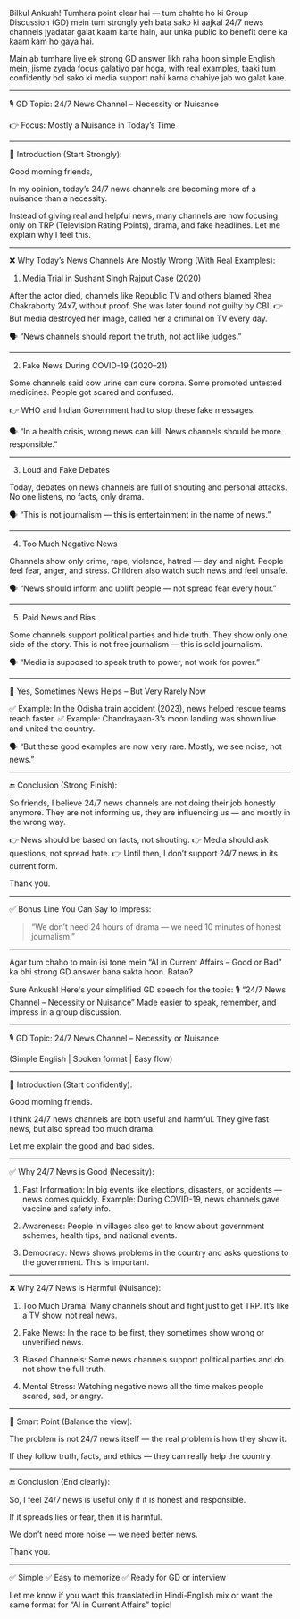 Bilkul Ankush! Tumhara point clear hai — tum chahte ho ki Group Discussion (GD) mein tum strongly yeh bata sako ki aajkal 24/7 news channels jyadatar galat kaam karte hain, aur unka public ko benefit dene ka kaam kam ho gaya hai.

Main ab tumhare liye ek strong GD answer likh raha hoon simple English mein, jisme zyada focus galatiyo par hoga, with real examples, taaki tum confidently bol sako ki media support nahi karna chahiye jab wo galat kare.


---

🎙 GD Topic: 24/7 News Channel – Necessity or Nuisance

👉 Focus: Mostly a Nuisance in Today’s Time


---

🔹 Introduction (Start Strongly):

Good morning friends,

In my opinion, today’s 24/7 news channels are becoming more of a nuisance than a necessity.

Instead of giving real and helpful news, many channels are now focusing only on TRP (Television Rating Points), drama, and fake headlines.
Let me explain why I feel this.


---

❌ Why Today’s News Channels Are Mostly Wrong (With Real Examples):

1. Media Trial in Sushant Singh Rajput Case (2020)

After the actor died, channels like Republic TV and others blamed Rhea Chakraborty 24x7, without proof.
She was later found not guilty by CBI.
👉 But media destroyed her image, called her a criminal on TV every day.

🗣 “News channels should report the truth, not act like judges.”


---

2. Fake News During COVID-19 (2020–21)

Some channels said cow urine can cure corona.
Some promoted untested medicines.
People got scared and confused.

👉 WHO and Indian Government had to stop these fake messages.

🗣 “In a health crisis, wrong news can kill. News channels should be more responsible.”


---

3. Loud and Fake Debates

Today, debates on news channels are full of shouting and personal attacks.
No one listens, no facts, only drama.

🗣 “This is not journalism — this is entertainment in the name of news.”


---

4. Too Much Negative News

Channels show only crime, rape, violence, hatred — day and night.
People feel fear, anger, and stress.
Children also watch such news and feel unsafe.

🗣 “News should inform and uplift people — not spread fear every hour.”


---

5. Paid News and Bias

Some channels support political parties and hide truth.
They show only one side of the story.
This is not free journalism — this is sold journalism.

🗣 “Media is supposed to speak truth to power, not work for power.”


---

🔸 Yes, Sometimes News Helps – But Very Rarely Now

✅ Example: In the Odisha train accident (2023), news helped rescue teams reach faster.
✅ Example: Chandrayaan-3’s moon landing was shown live and united the country.

🗣 “But these good examples are now very rare. Mostly, we see noise, not news.”


---

🔚 Conclusion (Strong Finish):

So friends, I believe 24/7 news channels are not doing their job honestly anymore.
They are not informing us, they are influencing us — and mostly in the wrong way.

👉 News should be based on facts, not shouting.
👉 Media should ask questions, not spread hate.
👉 Until then, I don’t support 24/7 news in its current form.

Thank you.


---

✅ Bonus Line You Can Say to Impress:

> “We don’t need 24 hours of drama — we need 10 minutes of honest journalism.”




---

Agar tum chaho to main isi tone mein “AI in Current Affairs – Good or Bad” ka bhi strong GD answer bana sakta hoon. Batao?



Sure Ankush! Here's your simplified GD speech for the topic:
🎙 “24/7 News Channel – Necessity or Nuisance”
Made easier to speak, remember, and impress in a group discussion.


---

🎙 GD Topic: 24/7 News Channel – Necessity or Nuisance

(Simple English | Spoken format | Easy flow)


---

🔹 Introduction (Start confidently):

Good morning friends.

I think 24/7 news channels are both useful and harmful.
They give fast news, but also spread too much drama.

Let me explain the good and bad sides.


---

✅ Why 24/7 News is Good (Necessity):

1. Fast Information:
In big events like elections, disasters, or accidents — news comes quickly.
Example: During COVID-19, news channels gave vaccine and safety info.


2. Awareness:
People in villages also get to know about government schemes, health tips, and national events.


3. Democracy:
News shows problems in the country and asks questions to the government. This is important.




---

❌ Why 24/7 News is Harmful (Nuisance):

1. Too Much Drama:
Many channels shout and fight just to get TRP. It’s like a TV show, not real news.


2. Fake News:
In the race to be first, they sometimes show wrong or unverified news.


3. Biased Channels:
Some news channels support political parties and do not show the full truth.


4. Mental Stress:
Watching negative news all the time makes people scared, sad, or angry.




---

🔸 Smart Point (Balance the view):

The problem is not 24/7 news itself — the real problem is how they show it.

If they follow truth, facts, and ethics — they can really help the country.


---

🔚 Conclusion (End clearly):

So, I feel 24/7 news is useful only if it is honest and responsible.

If it spreads lies or fear, then it is harmful.

We don’t need more noise — we need better news.

Thank you.


---

✅ Simple
✅ Easy to memorize
✅ Ready for GD or interview

Let me know if you want this translated in Hindi-English mix or want the same format for “AI in Current Affairs” topic!
